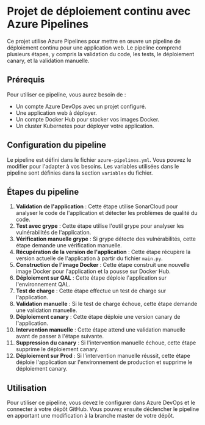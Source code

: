 # Projet de déploiement continu avec Azure Pipelines

Ce projet utilise Azure Pipelines pour mettre en œuvre un pipeline de déploiement continu pour une application web. Le pipeline comprend plusieurs étapes, y compris la validation du code, les tests, le déploiement canary, et la validation manuelle.

## Prérequis

Pour utiliser ce pipeline, vous aurez besoin de :

- Un compte Azure DevOps avec un projet configuré.
- Une application web à déployer.
- Un compte Docker Hub pour stocker vos images Docker.
- Un cluster Kubernetes pour déployer votre application.

## Configuration du pipeline

Le pipeline est défini dans le fichier `azure-pipelines.yml`. Vous pouvez le modifier pour l'adapter à vos besoins. Les variables utilisées dans le pipeline sont définies dans la section `variables` du fichier.

## Étapes du pipeline

1. **Validation de l'application** : Cette étape utilise SonarCloud pour analyser le code de l'application et détecter les problèmes de qualité du code.
2. **Test avec grype** : Cette étape utilise l'outil grype pour analyser les vulnérabilités de l'application.
3. **Vérification manuelle grype** : Si grype détecte des vulnérabilités, cette étape demande une vérification manuelle.
4. **Récupération de la version de l'application** : Cette étape récupère la version actuelle de l'application à partir du fichier `main.py`.
5. **Construction de l'image Docker** : Cette étape construit une nouvelle image Docker pour l'application et la pousse sur Docker Hub.
6. **Déploiement sur QAL** : Cette étape déploie l'application sur l'environnement QAL.
7. **Test de charge** : Cette étape effectue un test de charge sur l'application.
8. **Validation manuelle** : Si le test de charge échoue, cette étape demande une validation manuelle.
9. **Déploiement canary** : Cette étape déploie une version canary de l'application.
10. **Intervention manuelle** : Cette étape attend une validation manuelle avant de passer à l'étape suivante.
11. **Suppression du canary** : Si l'intervention manuelle échoue, cette étape supprime le déploiement canary.
12. **Déploiement sur Prod** : Si l'intervention manuelle réussit, cette étape déploie l'application sur l'environnement de production et supprime le déploiement canary.

## Utilisation

Pour utiliser ce pipeline, vous devez le configurer dans Azure DevOps et le connecter à votre dépôt GitHub. Vous pouvez ensuite déclencher le pipeline en apportant une modification à la branche master de votre dépôt.

